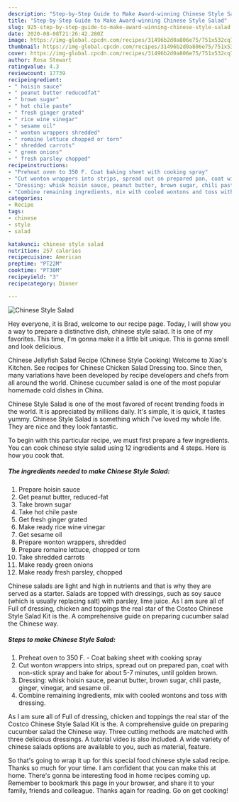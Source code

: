 ```yaml
---
description: "Step-by-Step Guide to Make Award-winning Chinese Style Salad"
title: "Step-by-Step Guide to Make Award-winning Chinese Style Salad"
slug: 925-step-by-step-guide-to-make-award-winning-chinese-style-salad
date: 2020-08-08T21:26:42.280Z
image: https://img-global.cpcdn.com/recipes/31496b2d0a806e75/751x532cq70/chinese-style-salad-recipe-main-photo.jpg
thumbnail: https://img-global.cpcdn.com/recipes/31496b2d0a806e75/751x532cq70/chinese-style-salad-recipe-main-photo.jpg
cover: https://img-global.cpcdn.com/recipes/31496b2d0a806e75/751x532cq70/chinese-style-salad-recipe-main-photo.jpg
author: Rosa Stewart
ratingvalue: 4.3
reviewcount: 17739
recipeingredient:
- " hoisin sauce"
- " peanut butter reducedfat"
- " brown sugar"
- " hot chile paste"
- " fresh ginger grated"
- " rice wine vinegar"
- " sesame oil"
- " wonton wrappers shredded"
- " romaine lettuce chopped or torn"
- " shredded carrots"
- " green onions"
- " fresh parsley chopped"
recipeinstructions:
- "Preheat oven to 350 F. Coat baking sheet with cooking spray"
- "Cut wonton wrappers into strips, spread out on prepared pan, coat with non-stick spray and bake for about 5-7 minutes, until golden brown."
- "Dressing: whisk hoisin sauce, peanut butter, brown sugar, chili paste, ginger, vinegar, and sesame oil."
- "Combine remaining ingredients, mix with cooled wontons and toss with dressing."
categories:
- Recipe
tags:
- chinese
- style
- salad

katakunci: chinese style salad 
nutrition: 257 calories
recipecuisine: American
preptime: "PT22M"
cooktime: "PT30M"
recipeyield: "3"
recipecategory: Dinner

---
```



![Chinese Style Salad](https://img-global.cpcdn.com/recipes/31496b2d0a806e75/751x532cq70/chinese-style-salad-recipe-main-photo.jpg)

Hey everyone, it is Brad, welcome to our recipe page. Today, I will show you a way to prepare a distinctive dish, chinese style salad. It is one of my favorites. This time, I'm gonna make it a little bit unique. This is gonna smell and look delicious.

Chinese Jellyfish Salad Recipe (Chinese Style Cooking) Welcome to Xiao&#39;s Kitchen. See recipes for Chinese Chicken Salad Dressing too. Since then, many variations have been developed by recipe developers and chefs from all around the world. Chinese cucumber salad is one of the most popular homemade cold dishes in China.

Chinese Style Salad is one of the most favored of recent trending foods in the world. It is appreciated by millions daily. It's simple, it is quick, it tastes yummy. Chinese Style Salad is something which I've loved my whole life. They are nice and they look fantastic.


To begin with this particular recipe, we must first prepare a few ingredients. You can cook chinese style salad using 12 ingredients and 4 steps. Here is how you cook that.

<!--inarticleads1-->

##### The ingredients needed to make Chinese Style Salad:

1. Prepare  hoisin sauce
1. Get  peanut butter, reduced-fat
1. Take  brown sugar
1. Take  hot chile paste
1. Get  fresh ginger grated
1. Make ready  rice wine vinegar
1. Get  sesame oil
1. Prepare  wonton wrappers, shredded
1. Prepare  romaine lettuce, chopped or torn
1. Take  shredded carrots
1. Make ready  green onions
1. Make ready  fresh parsley, chopped


Chinese salads are light and high in nutrients and that is why they are served as a starter. Salads are topped with dressings, such as soy sauce (which is usually replacing salt) with parsley, lime juice. As I am sure all of Full of dressing, chicken and toppings the real star of the Costco Chinese Style Salad Kit is the. A comprehensive guide on preparing cucumber salad the Chinese way. 

<!--inarticleads2-->

##### Steps to make Chinese Style Salad:

1. Preheat oven to 350 F. - Coat baking sheet with cooking spray
1. Cut wonton wrappers into strips, spread out on prepared pan, coat with non-stick spray and bake for about 5-7 minutes, until golden brown.
1. Dressing: whisk hoisin sauce, peanut butter, brown sugar, chili paste, ginger, vinegar, and sesame oil.
1. Combine remaining ingredients, mix with cooled wontons and toss with dressing.


As I am sure all of Full of dressing, chicken and toppings the real star of the Costco Chinese Style Salad Kit is the. A comprehensive guide on preparing cucumber salad the Chinese way. Three cutting methods are matched with three delicious dressings. A tutorial video is also included. A wide variety of chinese salads options are available to you, such as material, feature. 

So that's going to wrap it up for this special food chinese style salad recipe. Thanks so much for your time. I am confident that you can make this at home. There's gonna be interesting food in home recipes coming up. Remember to bookmark this page in your browser, and share it to your family, friends and colleague. Thanks again for reading. Go on get cooking!
